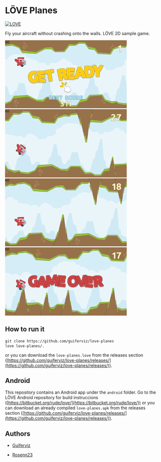 
LÖVE Planes
===========

[![LOVE](https://img.shields.io/badge/L%C3%96VE-0.10.1-EA316E.svg)](http://love2d.org/)

Fly your aircraft without crashing onto the walls.
LÖVE 2D sample game.

<img src="screenshots/menu.png" width="400">

<img src="screenshots/game1.png" width="400">

<img src="screenshots/game2.png" width="400">

<img src="screenshots/game-over.png" width="400">

How to run it
-------------

```
git clone https://github.com/guiferviz/love-planes
love love-planes/.
```

or you can download the `love-planes.love` from the releases section ([https://github.com/guiferviz/love-planes/releases/](https://github.com/guiferviz/love-planes/releases/)).


Android
-------

This repository contains an Android app under the `android` folder. Go to the LÖVE Android repository for build instruccions ([https://bitbucket.org/rude/love/](https://bitbucket.org/rude/love/)) or you can download an already compiled `love-planes.apk` from the releases section ([https://github.com/guiferviz/love-planes/releases/](https://github.com/guiferviz/love-planes/releases/)).


Authors
-------

* [Guiferviz](mailto:guiferviz@gmail.com)
  
* [Rosenn23](mailto:rosenn23@gmail.com)

